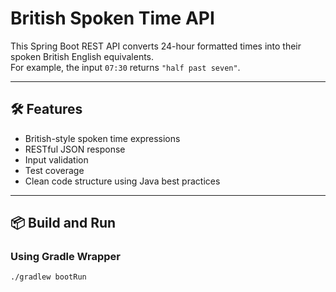 # British Spoken Time API

This Spring Boot REST API converts 24-hour formatted times into their spoken British English equivalents.  
For example, the input `07:30` returns `"half past seven"`.

---

## 🛠 Features

- British-style spoken time expressions
- RESTful JSON response
- Input validation
- Test coverage
- Clean code structure using Java best practices

---

## 📦 Build and Run

### Using Gradle Wrapper

```bash
./gradlew bootRun

